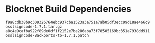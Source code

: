 # Blocknet Build Dependencies 

```
f9a8cdb38b9c309326764ebc937cba1523a3a751a7ab05df3ecc99d18ae466c9  osslsigncode-1.7.1.tar.gz
a8c4e9cafba922f89de0df1f2152e7be286aba73f78505169bc351a7938dd911  osslsigncode-Backports-to-1.7.1.patch
```
